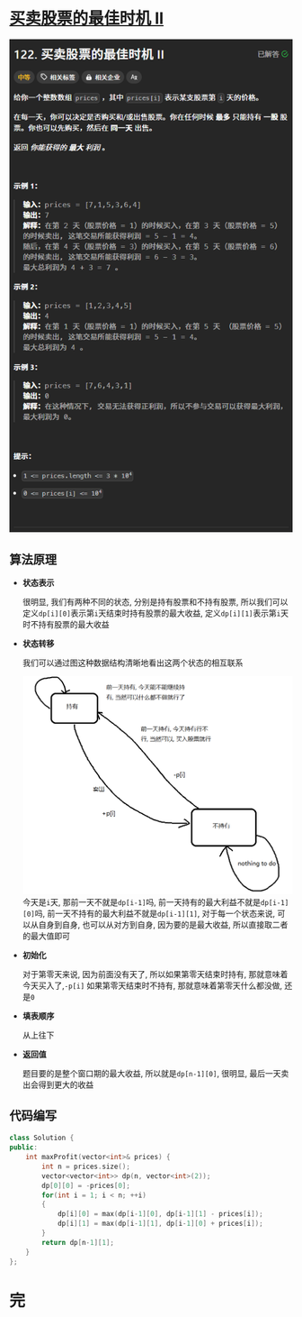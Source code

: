 # [买卖股票的最佳时机 II](https://leetcode.cn/problems/best-time-to-buy-and-sell-stock-ii/)

![image-20250426091717328](https://raw.githubusercontent.com/ListenStarsWind/images/master/2025/20250426091717379.png)

## 算法原理

- **状态表示**

  很明显, 我们有两种不同的状态, 分别是持有股票和不持有股票, 所以我们可以定义`dp[i][0]`表示第`i`天结束时持有股票的最大收益, 定义`dp[i][1]`表示第`i`天时不持有股票的最大收益

- **状态转移**

  我们可以通过图这种数据结构清晰地看出这两个状态的相互联系

  ![image-20250426092723630](https://raw.githubusercontent.com/ListenStarsWind/images/master/2025/20250426092723685.png)
  今天是`i`天, 那前一天不就是`dp[i-1]`吗, 前一天持有的最大利益不就是`dp[i-1][0]`吗, 前一天不持有的最大利益不就是`dp[i-1][1]`, 对于每一个状态来说, 可以从自身到自身, 也可以从对方到自身, 因为要的是最大收益, 所以直接取二者的最大值即可

- **初始化**

  对于第零天来说, 因为前面没有天了, 所以如果第零天结束时持有, 那就意味着今天买入了,`-p[i]` 如果第零天结束时不持有, 那就意味着第零天什么都没做, 还是`0`

- **填表顺序**

  从上往下

- **返回值**

  题目要的是整个窗口期的最大收益, 所以就是`dp[n-1][0]`, 很明显, 最后一天卖出会得到更大的收益

## 代码编写

```cpp
class Solution {
public:
    int maxProfit(vector<int>& prices) {
        int n = prices.size();
        vector<vector<int>> dp(n, vector<int>(2));
        dp[0][0] = -prices[0];
        for(int i = 1; i < n; ++i)
        {
            dp[i][0] = max(dp[i-1][0], dp[i-1][1] - prices[i]);
            dp[i][1] = max(dp[i-1][1], dp[i-1][0] + prices[i]);
        }
        return dp[n-1][1];
    }
};
```

# 完





